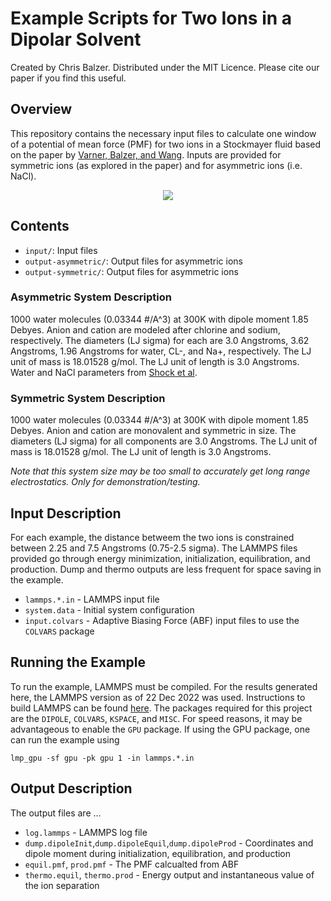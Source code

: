 # Example Scripts for Two Ions in a Dipolar Solvent
Created by Chris Balzer. Distributed under the MIT Licence. Please cite our paper if you find this useful.

## Overview
This repository contains the necessary input files to calculate one window of a potential of mean force (PMF) for two ions in a Stockmayer fluid based on the paper by [Varner, Balzer, and Wang](https://doi.org/10.1021/acs.jpcb.3c00588). Inputs are provided for symmetric ions (as explored in the paper) and for asymmetric ions (i.e. NaCl).

<p align="center">
  <img src="box.gif">
</p>


## Contents
- ``input/``: Input files
- ``output-asymmetric/``: Output files for asymmetric ions
- ``output-symmetric/``: Output files for asymmetric ions

### Asymmetric System Description
1000 water molecules (0.03344 #/A^3) at 300K with dipole moment 1.85 Debyes. Anion and cation are modeled after chlorine and sodium, respectively. The diameters (LJ sigma) for each are 3.0 Angstroms, 3.62 Angstroms, 1.96 Angstroms for water, CL-, and Na+, respectively. The LJ unit of mass is 18.01528 g/mol. The LJ unit of length is 3.0 Angstroms. Water and NaCl parameters from [Shock et al](https://pubs.acs.org/doi/full/10.1021/acs.jpcb.0c00769).

### Symmetric System Description
1000 water molecules (0.03344 #/A^3) at 300K with dipole moment 1.85 Debyes. Anion and cation are monovalent and symmetric in size. The diameters (LJ sigma) for all components are 3.0 Angstroms. The LJ unit of mass is 18.01528 g/mol. The LJ unit of length is 3.0 Angstroms.

*Note that this system size may be too small to accurately get long range electrostatics. Only for demonstration/testing.*

## Input Description
For each example, the distance betweem the two ions is constrained between 2.25 and 7.5 Angstroms (0.75-2.5 sigma). The LAMMPS files provided go through energy minimization, initialization, equilibration, and production. Dump and thermo outputs are less frequent for space saving in the example.
- ``lammps.*.in`` - LAMMPS input file
- ``system.data`` - Initial system configuration
- ``input.colvars`` - Adaptive Biasing Force (ABF) input files to use the ``COLVARS`` package

## Running the Example
To run the example, LAMMPS must be compiled. For the results generated here, the LAMMPS version as of 22 Dec 2022 was used. Instructions to build LAMMPS can be found [here](https://docs.lammps.org/Build.html). The packages required for this project are the ``DIPOLE``, ``COLVARS``, ``KSPACE``, and ``MISC``. For speed reasons, it may be advantageous to enable the ``GPU`` package. If using the GPU package, one can run the example using

```
lmp_gpu -sf gpu -pk gpu 1 -in lammps.*.in
```

## Output Description
The output files are ...
- ``log.lammps`` - LAMMPS log file
- ``dump.dipoleInit``,``dump.dipoleEquil``,``dump.dipoleProd`` - Coordinates and dipole moment during initialization, equilibration, and production
- ``equil.pmf``, ``prod.pmf`` - The PMF calcualted from ABF
- ``thermo.equil``, ``thermo.prod`` - Energy output and instantaneous value of the ion separation
